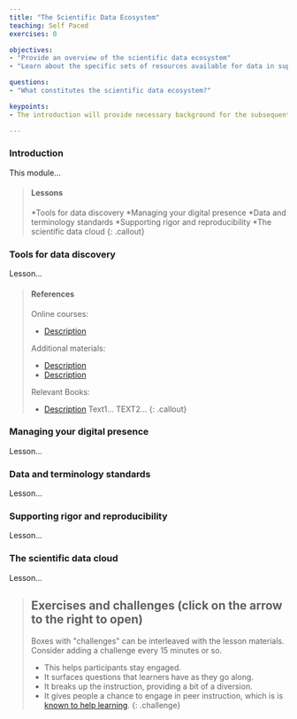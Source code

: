 ```yaml
---
title: "The Scientific Data Ecosystem"
teaching: Self Paced
exercises: 0

objectives:
- "Provide an overview of the scientific data ecosystem"
- "Learn about the specific sets of resources available for data in support of reproducible neuroimaging"

questions:
- "What constitutes the scientific data ecosystem?"

keypoints:
- The introduction will provide necessary background for the subsequent lessons as part of this training.

---
```


### Introduction

This module...

> #### Lessons
> *Tools for data discovery
> *Managing your digital presence
> *Data and terminology standards
> *Supporting rigor and reproducibility
> *The scientific data cloud
{: .callout}

### Tools for data discovery

Lesson...

> #### References
> Online courses:
>
>   - [Description](http://URL)
>
> Additional materials:
>
>   - [Description](http://URL)
>   - [Description](http://URL)
>
> Relevant Books:
>
>   - [Description](http://URL) Text1...
>     TEXT2...
{: .callout}

### Managing your digital presence

Lesson...

### Data and terminology standards

Lesson...

### Supporting rigor and reproducibility

Lesson...

### The scientific data cloud

Lesson...


> ## Exercises and challenges (click on the arrow to the right to open)
>
>  Boxes with "challenges" can be interleaved with the lesson materials.
>  Consider adding a challenge every 15 minutes or so.
>    - This helps participants stay engaged.
>    - It surfaces questions that learners have as they go along.
>    - It breaks up the instruction, providing a bit of a diversion.
>    - It gives people a chance to engage in peer instruction, which is
>      is [known to help learning](https://en.wikipedia.org/wiki/Peer_instruction).
{: .challenge}
